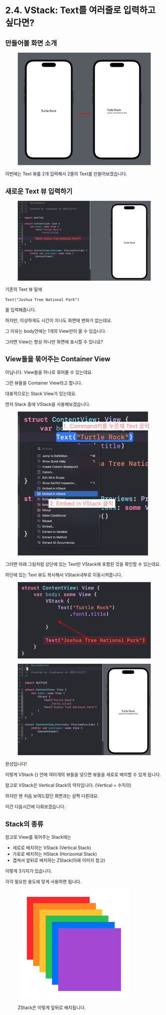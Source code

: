 # 2.4. VStack: Text를 여러줄로 입력하고 싶다면?

## 만들어볼 화면 소개

<figure><img src="../.gitbook/assets/Group 56 (1).png" alt=""><figcaption></figcaption></figure>

이번에는 Text 뷰를 2개 입력해서 2줄의 Text를 만들어보겠습니다.



## 새로운 Text 뷰 입력하기

<figure><img src="../.gitbook/assets/Group 60.png" alt=""><figcaption></figcaption></figure>

기존의 Text 뷰 밑에

`Text("Joshua Tree National Park")`

를 입력해줍니다.



하지만, 이상하게도 시간이 지나도 화면에 변화가 없는데요.

그 이유는 body안에는 1개의 View만이 올 수 있습니다.



그러면 View는 항상 하나만 화면에 표시할 수 있나요?



## View들을 묶어주는 Container View

아닙니다. View들을 하나로 묶어줄 수 있는데요.&#x20;

그런 뷰들을 Container View라고 합니다.



대표적으로는 Stack View가 있는데요.&#x20;

먼저 Stack 중에 VStack을 사용해보겠습니다.



<figure><img src="../.gitbook/assets/Group 63.png" alt=""><figcaption></figcaption></figure>

그러면 아래 그림처럼 상단에 있는 Text만 VStack에 포함된 것을 확인할 수 있는데요.

하단에 있는 Text 뷰도 복사해서 VStack내부로 이동시켜줍니다.

<figure><img src="../.gitbook/assets/Group 64.png" alt=""><figcaption></figcaption></figure>

<figure><img src="../.gitbook/assets/image (8).png" alt=""><figcaption></figcaption></figure>

완성입니다!

이렇게 VStack {} 안에 여러개의 뷰들을 넣으면 뷰들을 세로로 배치할 수 있게 됩니다.

참고로 VStack은 Vertical Stack의 약자입니다. (Vertical = 수직의)



하지만 맨 처음 보여드렸던 화면과는 살짝 다른데요.

이건 다음시간에 다뤄보겠습니다.



## Stack의 종류

참고로 View를 묶어주는 Stack에는&#x20;

* 세로로 배치하는 VStack (Vertical Stack)
* 가로로 배치하는 HStack (Horizontal Stack)
* 겹쳐서 앞뒤로 배치하는 ZStack(아래 이미지 참고)

이렇게 3가지가 있습니다.

각각 필요한 용도에 맞게 사용하면 됩니다.

<figure><img src="../.gitbook/assets/image (18).png" alt=""><figcaption><p>ZStack은 이렇게 앞뒤로 배치됩니다.</p></figcaption></figure>




